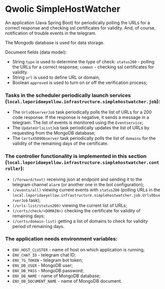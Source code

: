 # Qwolic SimpleHostWatcher

An application (Java Spring Boot) for periodically polling the URLs for a correct response and checking ssl certificates for validity. And, of course, notification of trouble events in the telegram.

The Mongodb database is used for data storage.

Document fields (data model):
- String `type` is used to determine the type of check: 
    `status200` - polling the URLs for a correct response; 
    `common` - checking ssl certificates for validity.
- String `url` is used to define URL or domain;
- Boolean `approved`  is used to turn on or off the verification process;


### Tasks in the scheduler periodically launch services (`local.leporidaeyellow.infrastructure.simplehostwatcher.job`):
- The `UrlsObserverJob` task periodically polls the list of URLs for a 200 code response. If the response is negative, it sends a message in a telegram. The list of events is monitored using the `Eventservice`;
- The `UpdateUrlsListJob` task periodically updates the list of URLs by requesting from the MongoDB database;
- The `CertsX509Observer` task periodically polls the list of `domains` for the validity of the remaining days of the certificate.



### The controller functionality is implemented in this section (`local.leporidaeyellow.infrastructure.simplehostwatcher.controller`):
- `(/forward/text)` receiving json at endpoint and sending it to the telegram channel `alarm` (or another one in the bot configuration);
- `(/events/all)` viewing current events with `status200` (polling URLs in the `local.leporidaeyellow.infrastructure.simplehostwatcher.job.UrlsObserverJob` task);
- `(/urls-list/status200)` viewing the current list of URLs;
- `(/certs/check/<DOMAIN>)` checking the <DOMAIN> certificate for validity of  remaining days;
- `(/certs/domain-list)` getting a list of domains to check for validity period of remaining days.



### The application needs environment variables:
- `ENV_HOST_CLUSTER` - name of host on which application is running;
- `ENV_CHAT_ID` - telegram chat ID;
- `ENV_TG_TOKEN` - telegram bot token;
- `ENV_DB_USER` - MongoDB user;
- `ENV_DB_PASS` - MongoDB password;
- `ENV_DB_NAME` - name of MongoDB database;
- `ENV_DB_DOCUMENT_NAME` - name of MongoDB document.